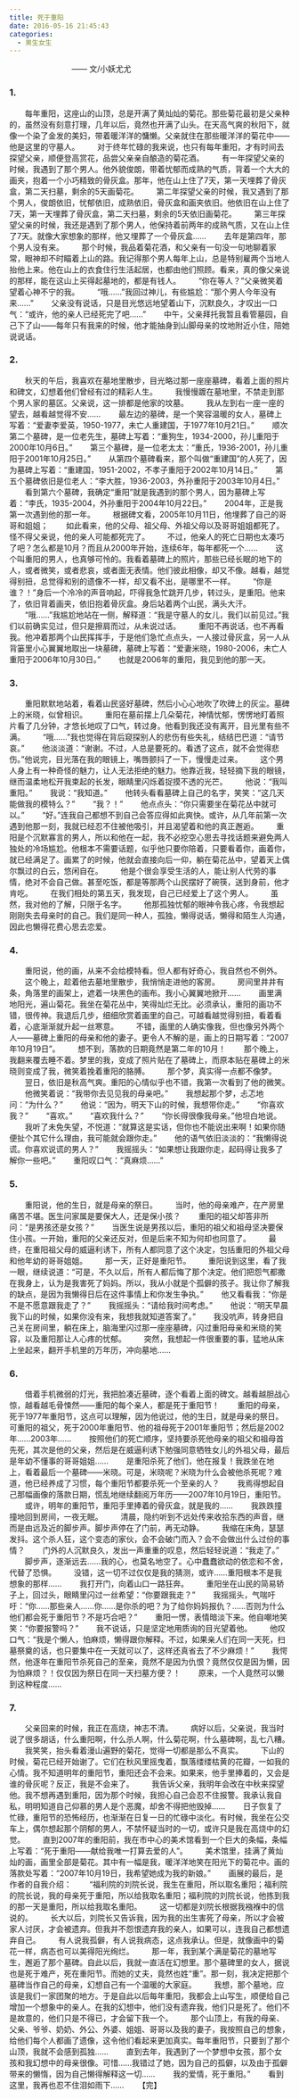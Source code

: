 ```yaml
---
title: 死于重阳
date: 2016-05-16 21:45:43
categories: 
  - 男生女生
---
```


　　　　　　　　—— 文/小妖尤尤
<!-- more -->
### 1. 
　　每年重阳，这座山的山顶，总是开满了黄灿灿的菊花。那些菊花最初是父亲种的，虽然没有刻意打理，几年以后，竟然也开满了山头。在天高气爽的秋阳下，就像一个染了金发的美妇，带着暖洋洋的慵懒。父亲就住在那些暖洋洋的菊花中——他是这里的守墓人。 
　　对于终年忙碌的我来说，也只有每年重阳，才有时间去探望父亲，顺便登高赏花，品尝父亲亲自酿造的菊花酒。 
　　有一年探望父亲的时候，我遇到了那个男人。他外貌俊朗，带着忧郁而成熟的气质，背着一个大大的画夹，抱着一个小巧精致的骨灰盒。那年，他在山上住了7天，第一天埋葬了骨灰盒，第二天扫墓，剩余的5天画菊花。 
　　第二年探望父亲的时候，我又遇到了那个男人，俊朗依旧，忧郁依旧，成熟依旧，骨灰盒和画夹依旧。他依旧在山上住了7天，第一天埋葬了骨灰盒，第二天扫墓，剩余的5天依旧画菊花。 
　　第三年探望父亲的时候，我还是遇到了那个男人，他保持着前两年的成熟气质，又在山上住了7天。就像大家想象的那样，他又埋葬了一个骨灰盒…… 
　　去年是第四年，那个男人没有来。 
　　那个时候，我品着菊花酒，和父亲有一句没一句地聊着家常，眼神却不时瞄着上山的路。我记得那个男人每年上山，总是特别雇两个当地人抬他上来。他在山上的衣食住行生活起居，也都由他们照顾。看来，真的像父亲说的那样，能在这山上买得起墓地的，都是有钱人。 
　　“你在等人？”父亲微笑着望着心神不宁的我。 
　　“哦……”我回过神儿，有些尴尬：“那个男人今年没有来……” 
　　父亲没有说话，只是目光悠远地望着山下，沉默良久，才叹出一口气：“或许，他的亲人已经死完了吧……” 
　　中午，父亲拜托我暂且看管墓园，自己下了山——每年只有我来的时候，他才能抽身到山脚母亲的坟地附近小住，陪她说说话。 
### 2. 
　　秋天的午后，我喜欢在墓地里散步，目光略过那一座座墓碑，看着上面的照片和碑文，幻想着他们曾经有过的精彩人生。 
　　我慢慢踱在墓地里，不禁走到那个男人家的墓区。父亲说，这一排都是他家的坟墓。 
　　我从左到右一座一座的望去，越看越觉得不安…… 
　　最左边的墓碑，是一个笑容温暖的女人，墓碑上写着：“爱妻李爱英，1950-1977，未亡人重建国，于1977年10月21日。” 
　　顺次第二个墓碑，是一位老先生，墓碑上写着：“重狗生，1934-2000，孙儿重阳于2000年10月6日。” 
　　第三个墓碑，是一位老太太：“重氏，1936-2001，孙儿重阳于2001年10月25日。” 
　　从第四个墓碑看来，那个叫做“重建国”的人死了，因为墓碑上写着：“重建国，1951-2002，不孝子重阳于2002年10月14日。” 
　　第五个墓碑依旧是位老人：“李大胜，1936-2003，外孙重阳于2003年10月4日。” 
　　看到第六个墓碑，我确定“重阳”就是我遇到的那个男人，因为墓碑上写着：“李氏，1935-2004，外孙重阳于2004年10月22日。” 
　　2004年，正是我第一次遇到他的那一年。 
　　根据碑文看，2005年10月11日，他埋葬了自己的哥哥和姐姐； 
　　如此看来，他的父母、祖父母、外祖父母以及哥哥姐姐都死了。怪不得父亲说，他的亲人可能都死完了。 
　　不过，他亲人的死亡日期也太凑巧了吧？怎么都是10月？而且从2000年开始，连续6年，每年都死一个…… 
　　这个叫重阳的男人，也真够可怜的。我看着墓碑上的照片，那些已经长眠的地下的人，或者微笑，或者悲哀，或者面无表情。他们彼此相像，却又不像。越看，越觉得别扭，总觉得和别的遗像不一样，却又看不出，是哪里不一样。 
　　“你是谁？！”身后一个冷冷的声音响起，吓得我急忙跳开几步，转过头，是重阳。他来了，依旧背着画夹，依旧抱着骨灰盒。身后站着两个山民，满头大汗。 
　　“哦……”我尴尬地站在一侧，解释道：“我是守墓人的女儿，我们以前见过。”我们以前确实见过，但只是擦肩而过，从未说过话。 
　　重阳不再说话，也不再看我。他冲着那两个山民挥挥手，于是他们急忙点点头，一人接过骨灰盒，另一人从背篓里小心翼翼地取出一块墓碑，墓碑上写着：“爱妻米晓，1980-2006，未亡人重阳于2006年10月30日。” 
　　也就是2006年的重阳，我见到他的那一天。 
### 3. 
　　重阳默默地站着，看着山民竖好墓碑，然后小心心地吹了吹碑上的灰尘。墓碑上的米晓，似曾相识。 
　　重阳在墓前摆上几朵菊花，神情忧郁，愣愣地盯着照片看了几分钟，才悠长地叹了口气，转过身。他看到我还没有离开，目光里有些不满。 
　　“哦……”我也觉得在背后窥探别人的悲伤有些失礼，结结巴巴道：“请节哀。” 
　　他淡淡道：“谢谢。不过，人总是要死的。看透了这点，就不会觉得悲伤。”他说完，目光落在我的眼镜上，嘴唇颤抖了一下，慢慢走过来。 
　　这个男人身上有一种奇怪的魅力，让人无法拒绝的魅力。他靠近我，轻轻摘下我的眼镜，继而温柔地松开我束起的长发，眼睛里闪烁着捉摸不透的光芒。 
　　他说：“我叫重阳。” 
　　我说：“我知道。” 
　　他转头看看墓碑上自己的名字，笑笑：“这几天能做我的模特么？” 
　　“我？！” 
　　他点点头：“你只需要坐在菊花丛中就可以。” 
　　“好。”连我自己都想不到自己会答应得如此爽快。或许，从几年前第一次遇到他那一刻，我就已经忍不住被他吸引，并且渴望着和他的真正邂逅。 
　　重阳是个沉默寡言的男人，所以和他在一起，我不必挖空心思去寻找话题来避免两人独处的冷场尴尬。他根本不需要话题，似乎他只要你陪着，只要看着你，画着你，就已经满足了。画累了的时候，他就会直接向后一仰，躺在菊花丛中，望着天上偶尔飘过的白云，悠闲自在。 
　　他是个很会享受生活的人，能让别人代劳的事情，绝对不会自己做。甚至吃饭，都是等那两个山民摆好了碗筷，送到身前，他才肯吃。 
　　在我们相处的第五天，我发现，自己已经爱上了这个男人。 
　　虽然，我对他的了解，只限于名字。 
　　他那孤独忧郁的眼神令我心疼，令我想起刚刚失去母亲时的自己。我们是同一种人，孤独，懒得说话，懒得和陌生人沟通，因此也懒得花费心思去恋爱。 
　　 
### 4. 
　　重阳说，他的画，从来不会给模特看。但人都有好奇心，我自然也不例外。 
　　这个晚上，趁着他去墓地里散步，我悄悄走进他的客房。 
　　房间里井井有条，角落里的画架上，遮着一块黑色的画布。我小心翼翼地掀开…… 
　　画里满地阳光，遍山菊花。我坐在菊花丛中，笑得灿烂无比。必须承认，重阳的画功不错，很传神。我退后几步，细细欣赏着画里的自己，可越看越觉得别扭，看着看着，心底渐渐就升起一丝寒意。 
　　不错，画里的人确实像我，但也像另外两个人——墓碑上重阳的母亲和他的妻子。更令人不解的是，画上的日期写着：“2007年10月19日”。 
　　想不到，落款的日期竟然是第二年的10月！ 
　　那个晚上，我翻来覆去睡不着。梦里的我，变成了照片贴在了墓碑上，而原本贴在墓碑上的米晓则变成了我，微笑着挽着重阳的胳膊。 
　　那个梦，真实得一点都不像梦。 
　　翌日，依旧是秋高气爽。重阳的心情似乎也不错，我第一次看到了他的微笑。 
　　他微笑着说：“我带你去见见我的母亲吧。” 
　　我想起那个梦，忐忑地问：“为什么？” 
　　他说：“因为，明天下山的时候，我想带你走。” 
　　“你喜欢我？” 
　　“喜欢。” 
　　“喜欢我什么？” 
　　“你长得很像我母亲。”他坦白地说。 
　　我听了未免失望，不悦道：“就算这是实话，但你也不能说出来啊！如果你随便扯个其它什么理由，我可能就会跟你走。” 
　　他的语气依旧淡淡的：“我懒得说谎。你喜欢说谎的男人？” 
　　我摇摇头：“如果想让我跟你走，起码得让我多了解你一些吧。” 
　　重阳叹口气：“真麻烦……” 
　　
### 5. 
　　重阳说，他的生日，就是母亲的祭日。 
　　当时，他的母亲难产，在产房里痛苦不堪。医生问家属是要保大人，还是保小孩？ 
　　重阳的祖父却答非所问：“是男孩还是女孩？” 
　　当医生说是男孩以后，重阳的祖父和祖母坚决要保住小孩。一开始，重阳的父亲还反对，但是后来不知为何却也同意了。 
　　最终，在重阳祖父母的威逼利诱下，所有人都同意了这个决定，包括重阳的外祖父母和他年幼的哥哥姐姐。 
　　那一天，正好是重阳节。 
　　重阳说到这里，看了我一眼，继续说道：“可是，不久以后，所有人都后悔了那个决定。他们把怨气都撒在我身上，认为是我害死了妈妈。所以，我从小就是个孤僻的孩子。我让你了解我的缺点，是因为我懒得日后在这件事情上和你发生争执。” 
　　他又看看我：“你是不是不愿意跟我走了？” 
　　我摇摇头：“请给我时间考虑。” 
　　他说：“明天早晨我下山的时候，如果你没有来，我想我就知道答案了。” 
　　我没吭声，转身把自己关在房间里，躺在床上，脑海里闪过那一座座墓碑，闪过重阳母亲和米晓的笑容，以及重阳那让人心疼的忧郁。 
　　突然，我想起一件很重要的事，猛地从床上坐起来，翻开手机里的万年历，冲向墓地…… 
### 6. 
　　借着手机微弱的灯光，我把脸凑近墓碑，逐个看着上面的碑文。越看越胆战心惊，越看越毛骨悚然——重阳的每个亲人，都是死于重阳节！ 
　　重阳的母亲，死于1977年重阳节，这点可以理解，因为他说过，他的生日，就是母亲的祭日。可重阳的祖父，死于2000年重阳节、他的祖母死于2001年重阳节；然后是2002年……2003年…… 
　　按照他们的死亡顺序，坚持要杀死他母亲的祖父和祖母首先死，其次是他的父亲，然后是在威逼利诱下勉强同意牺牲女儿的外祖父母，最后是年幼不懂事的哥哥姐姐…… 
　　是重阳杀死了他们，他在报复！我跌坐在地上，看着最后一个墓碑——米晓。可是，米晓呢？米晓为什么会被他杀死呢？难道，他已经养成了习惯，每个重阳节都要杀死一个至亲的人？ 
　　我焉得想起自己那幅画像的落款日期，慌乱地继续翻阅万年历——2007年10月19日，重阳节。 
　　或许，明年的重阳节，重阳手里捧着的骨灰盒，就是我的…… 
　　我跌跌撞撞地回到房间，一夜无眠。 
　　清晨，隐约听到不远处传来收拾东西的声音，继而是由远及近的脚步声。脚步声停在了门前，再无动静。 
　　我缩在床角，瑟瑟发抖。这个杀人狂，这个变态的家伙，会不会破门而入？会不会做出什么过份的事情？ 
　　门外的人沉默良久，发出一声重重的叹息，然后轻轻说道：“我走了。” 
　　脚步声，逐渐远去……我的心，也莫名地空了。心中蠢蠢欲动的依恋和不舍，代替了恐惧。 
　　没错，这一切不过仅仅是我的猜测，或许……重阳根本不是我想象的那样…… 
　　我打开门，向着山口一路狂奔。 
　　重阳坐在山民的简易轿子上，回过头，眼睛里闪过一丝希望：“你要跟我走？” 
　　我摇摇头，气喘吁吁：“你……那些亲人……你……是你杀的吧？为了给你妈妈报仇？……否则为什么他们都会死于重阳节？不是巧合吧？” 
　　重阳一愣，表情暗淡下来。他自嘲地笑笑：“你要报警吗？” 
　　我不说话，只是坚定地用质询的目光望着他。 
　　他叹口气：“我是个懒人，怕麻烦，懒得跟你解释。不过，如果亲人们在同一天死，扫墓祭奠的话，也只要集中在一天就可以了，这样还真省去了不少麻烦！” 
　　我愕然，他逐年在重阳节杀死自己的至亲，竟然不是因为仇恨？竟然仅仅是因为懒，因为怕麻烦？！仅仅因为祭日在同一天扫墓方便？！ 
　　原来，一个人竟然可以懒到这种程度…… 
　　
### 7. 
　　父亲回来的时候，我正在高烧，神志不清。 
　　病好以后，父亲说，我当时说了很多胡话，什么重阳啊，什么杀人啊，什么菊花啊，什么墓碑啊，乱七八糟。 
　　我笑笑，抬头看着漫山遍野的菊花，觉得一切都是那么不真实。 
　　下山的时候，菊花已经开始谢了。它们在秋风里摇曳着，飘落缕缕枯黄的花瓣，一如我的心情。我不知道明年的重阳节，重阳还会不会来。如果来，他手里捧着的，又会是谁的骨灰呢？反正，我是不会来了。 
　　我告诉父亲，我明年会改在中秋来探望他。我不想再遇到重阳，因为那个时候，我担心自己会忍不住报警。我承认我自私，明明知道自己仰慕的男人是个恶魔，却舍不得把他毁掉…… 
　　日子恢复了忙碌，重阳节的恐怖经历，也渐渐在日复一日的忙碌中淡化。有时候，我坐在公交车上，偶尔想起那个阴郁的男人，不禁怀疑当时的一切，或许只是我在高烧中的幻觉。 
　　直到2007年的重阳前，我在市中心的美术馆看到一个巨大的条幅，条幅上写着：“死于重阳——献给我唯一打算去爱的人”。 
　　美术馆里，挂满了黄灿灿的画，画里全部是菊花。其中有一幅是我，暖洋洋地笑在阳光下的菊花中。画的落款处写着：“2007年10月19日，我希望她成为我的新娘。” 
　　画展的最后，是作者的自我介绍： 
　　“福利院的刘院长说，我生在重阳，所以取名重阳；福利院的院长说，我的母亲死于重阳，所以给我取名重阳；福利院的刘院长说，他拣到我的那一天是重阳，所以给我取名重阳。 
　　这一切都是刘院长根据我襁褓中的信说的。 
　　长大以后，刘院长又告诉我，因为我的出生害死了母亲，所以才会被家人讨厌，才会被遗弃。但我并不怨恨遗弃我的亲人，如果可以，连我自己都想遗弃自己。 
　　有人说我孤僻，有人说我病态，这点我承认。但是，就像画中的菊花一样，病态也可以美得阳光绚烂。 
　　那一年，我到某个满是菊花的墓地写生，邂逅了那个墓碑。自此以后，我就一直活在幻想里。那个墓碑里的女人，据说也是死于难产，死在重阳节。而她的丈夫，竟然也姓“重”。那一刻，我决定把那个墓碑当作自己的母亲，幻想自己有一个温暖的大家庭。 
　　我想，那个墓地，应该是我们一家团聚的地方。于是自此以后每年重阳，我都会上山写生，顺便给自己增加一个想象中的亲人。在我的幻想中，他们没有遗弃我，他们只是死了。他们不是故意的，他们只是不得已，才会留下我一个。 
　　那个山顶上，有我的母亲、父亲、爷爷、奶奶、外公、外婆、姐姐、哥哥以及我的妻子，我按照自己的想象，给他们每个人都画了遗像，这令他们看起来更加真实。每年重阳节，只要到了那个山顶，我就不会感到孤独…… 
　　直到去年，我遇到了一个梦想中女孩，那个女孩和我幻想中的母亲很像。可惜……我错过了她，因为自己的孤僻，以及由于孤僻带来的懒惰，因为自己懒得解释这一切…… 
　　我的爱情，死于重阳。” 
　　看到这里，我再也忍不住泪如雨下…… 
　　【完】